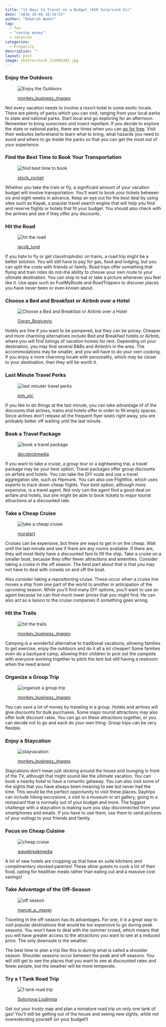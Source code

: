```yaml
---
title: "13 Ways to Travel on a Budget (#10 Surprised Us)"
date: "2016-10-04 10:19:53"
author: "Deborah Woehr"
tag:
  - fun
  - "saving money"
  - vacation
categories:
  - Frugality
description: ""
layout: post
image: shutterstock_113965345.jpg
---
```


### Enjoy the Outdoors

<figure aria-describedby="caption-attachment-4156" class="wp-caption alignnone" id="attachment_4156" style="width: 700px">

![Enjoy the Outdoors](/posts/shutterstock_180890453.jpg)<figcaption class="wp-caption-text" id="caption-attachment-4156">[monkey_business_images](https://www.shutterstock.com/pic-180890453/stock-photo-rear-view-of-romantic-couple-walking-through-autumn-woodland.html)</figcaption></figure>

Not every vacation needs to involve a resort hotel in some exotic locale. There are plenty of parks which you can visit, ranging from your local parks to state and national parks. Start local and go exploring for an afternoon. Remember to bring sunscreen and insect repellant. If you decide to explore the state or national parks, there are times when you can [go for free](https://lifehacker.com/all-the-days-in-2016-you-can-get-into-national-parks-fo-1752826960). Visit their websites beforehand to learn what to bring, what hazards you need to avoid and where to go inside the parks so that you can get the most out of your experience.

### Find the Best Time to Book Your Transportation

<figure aria-describedby="caption-attachment-4157" class="wp-caption alignnone" id="attachment_4157" style="width: 700px">

![find best time to book](/posts/shutterstock_337016648.jpg)<figcaption class="wp-caption-text" id="caption-attachment-4157">[stock_rocket](https://www.shutterstock.com/pic-337016648/stock-photo-online-payment.html)</figcaption></figure>

Whether you take the train or fly, a significant amount of your vacation budget will involve transportation. You’ll want to book your tickets between six and eight weeks in advance. Keep an eye out for the best deal by using sites such as Kayak, a popular travel search engine that will help you find and reserve flights or hotels that fit your budget. You should also check with the airlines and see if they offer any discounts.

### Hit the Road

<figure aria-describedby="caption-attachment-4158" class="wp-caption alignnone" id="attachment_4158" style="width: 700px">

![hit the road](/posts/shutterstock_394099399.jpg)<figcaption class="wp-caption-text" id="caption-attachment-4158">[jacob_lund](https://www.shutterstock.com/pic-394099399/stock-photo-happy-young-couple-with-a-map-in-the-car-smiling-man-and-woman-using-map-on-roadtrip.html)</figcaption></figure>

If you hate to fly or get claustrophobic on trains, a road trip might be a better solution. You will still have to pay for gas, food and lodging, but you can split the costs with friends or family. Road trips offer something that flying and train rides do not–the ability to choose your own route to your ultimate destination. You can stop to eat or take a picture whenever you feel like it. Use apps such as FuelMyRoute and RoadTrippers to discover places you have never been or even known about.

### Choose a Bed and Breakfast or Airbnb over a Hotel

<figure aria-describedby="caption-attachment-4159" class="wp-caption alignnone" id="attachment_4159" style="width: 700px">

![Choose a Bed and Breakfast or Airbnb over a Hotel](/posts/shutterstock_407858398.jpg)<figcaption class="wp-caption-text" id="caption-attachment-4159">[Goran_Bogicevic](https://www.shutterstock.com/pic-407858398/stock-photo-young-couple-having-a-breakfast-in-the-bed.html)</figcaption></figure>

Hotels are fine if you want to be pampered, but they can be pricey. Cheaper and more charming alternatives include Bed and Breakfast hotels or Airbnb, where you will find listings of vacation homes for rent. Depending on your destination, you may find several B&amp;Bs and Airbnb’s in the area. The accommodations may be smaller, and you will have to do your own cooking. If you enjoy a more charming locale with personality, which may be closer to your destination, then they will be worth it.

### Last Minute Travel Perks

<figure aria-describedby="caption-attachment-4160" class="wp-caption alignnone" id="attachment_4160" style="width: 700px">

![last minuter travel perks](/posts/shutterstock_384282592.jpg)<figcaption class="wp-caption-text" id="caption-attachment-4160">[pim_pic](https://www.shutterstock.com/pic-384282592/stock-photo-last-minute-to-count-down-for-travel-metaphor-by-old-retro-clock-on-sand-beach-abstract-background.html)</figcaption></figure>

If you like to do things at the last minute, you can take advantage of of the discounts that airlines, trains and hotels offer in order to fill empty spaces. Since airlines don’t release all the frequent flyer seats right away, you are probably better off waiting until the last minute.

### Book a Travel Package

<figure aria-describedby="caption-attachment-4161" class="wp-caption alignnone" id="attachment_4161" style="width: 700px">

![book a travel package](/posts/shutterstock_153811475.jpg)<figcaption class="wp-caption-text" id="caption-attachment-4161">[docstockmedia](https://www.shutterstock.com/pic-153811475/stock-photo-all-inclusive.html)</figcaption></figure>

If you want to take a cruise, a group tour or a sightseeing trip, a travel package may be your best option. Travel packages offer group discounts on airfare and hotels. You can take the DIY route and use a travel aggregation site, such as Hipmunk. You can also use Flightfox, which uses experts to track down cheap flights. Your best option, although more expensive, is a travel agent. Not only can the agent find a good deal on airfare and hotels, but she might be able to book tickets to major tourist attractions at a discounted rate.

### Take a Cheap Cruise

<figure aria-describedby="caption-attachment-4162" class="wp-caption alignnone" id="attachment_4162" style="width: 700px">

![take a cheap cruise](/posts/shutterstock_281050655.jpg)<figcaption class="wp-caption-text" id="caption-attachment-4162">[muratart](https://www.shutterstock.com/pic-281050655/stock-photo--beautiful-white-giant-luxury-cruise-ship-on-stay-at-alanya-harbor.html)

</figcaption></figure>

Cruises can be expensive, but there are ways to get in on the cheap. Wait until the last minute and see if there are any rooms available. If there are, they will most likely have a discounted fare to fill the ship. Take a cruise on a smaller boat, because they offer fewer attractions and amenities. Consider taking a cruise in the off season. The best part about that is that you may not have to deal with crowds on and off the boat.

Also consider taking a repositioning cruise. These occur when a cruise line moves a ship from one part of the world to another in anticipation of the upcoming season. While you’ll find many DIY options, you’ll want to use an agent because he can find much lower prices that you might find. He can also act as a liaison to the cruise companies if something goes wrong.

### Hit the Trails

<figure aria-describedby="caption-attachment-4163" class="wp-caption alignnone" id="attachment_4163" style="width: 700px">

![hit the trails](/posts/shutterstock_181239326.jpg)<figcaption class="wp-caption-text" id="caption-attachment-4163">[monkey_business_images](https://www.shutterstock.com/pic-181239326)</figcaption></figure>

Camping is a wonderful alternative to traditional vacations, allowing families to get exercise, enjoy the outdoors and do it all a lot cheaper! Some families even do a backyard camp, allowing their children to pick out the campsite with everyone working together to pitch the tent but still having a restroom when the need arises!

### Organize a Group Trip

<figure aria-describedby="caption-attachment-4164" class="wp-caption alignnone" id="attachment_4164" style="width: 700px">

![organize a group trip](/posts/shutterstock_275504699.jpg)<figcaption class="wp-caption-text" id="caption-attachment-4164">[monkey_business_images](https://www.shutterstock.com/pic-275504699/stock-photo-group-of-friends-on-walk-balancing-on-tree-trunk-in-forest.html)</figcaption></figure>

You can save a lot of money by traveling in a group. Hotels and airlines will give discounts for bulk purchases. Some major tourist attractions may also offer bulk discount rates. You can go on these attractions together, or you can decide not to go and each do your own thing. Group trips can be very flexible.

### Enjoy a Staycation

<figure aria-describedby="caption-attachment-4165" class="wp-caption alignnone" id="attachment_4165" style="width: 700px">

![stayvacation](/posts/shutterstock_113965345.jpg)<figcaption class="wp-caption-text" id="caption-attachment-4165">[monkey_business_images](https://www.shutterstock.com/pic-113965345/stock-photo-family-lying-upside-down-on-sofa-with-daughter.html)</figcaption></figure>

Staycations don’t mean just sticking around the house and lounging in front of the TV, although that might sound like the ultimate vacation. You can book a nearby hotel to have a romantic getaway. You can also visit some of the sights that you have always been meaning to see but never had the time. This would be the perfect opportunity to visit these places. Daytrips can include hiking excursions, a visit to a museum or art gallery, going to a restaurant that is normally out of your budget and more. The biggest challenge with a staycation is making sure you stay disconnected from your smartphones and emails. If you have to use them, use them to send pictures of your outings to your friends and family.

### Focus on Cheap Cuisine

<figure aria-describedby="caption-attachment-4166" class="wp-caption alignnone" id="attachment_4166" style="width: 700px">

![cheap cruise](/posts/shutterstock_71230279.jpg)<figcaption class="wp-caption-text" id="caption-attachment-4166">[wavebreakmedia](https://www.shutterstock.com/pic-71230279)</figcaption></figure>

A lot of new hotels are cropping up that have en suite kitchens _and_ complimentary stocked pantries! These allow guests to cook a lot of their food, opting for healthier meals rather than eating out and a massive cost savings!

### Take Advantage of the Off-Season

<figure aria-describedby="caption-attachment-4167" class="wp-caption alignnone" id="attachment_4167" style="width: 700px">

![off season](/posts/shutterstock_47218873.jpg)<figcaption class="wp-caption-text" id="caption-attachment-4167">[marcel_a.\_mayer](https://www.shutterstock.com/pic-47218873/stock-photo-winter-beach.html)</figcaption></figure>

Traveling in the off-season has its advantages. For one, it is a great way to visit popular destinations that would be too expensive to go during peak seasons. You won’t have to deal with the summer crowd, which means that you will have greater access to the attractions you want to see at a reduced price. The only downside is the weather.

The best time to plan a trip like this is during what is called a shoulder season. Shoulder seasons occur between the peak and off seasons. You will still get to see the places that you want to see at discounted rates and fewer people, but the weather will be more temperate.

### Try a 1 Tank Road Trip

<figure aria-describedby="caption-attachment-4168" class="wp-caption alignnone" id="attachment_4168" style="width: 700px">

![1 tank road trip](/posts/shutterstock_269260949.jpg)<figcaption class="wp-caption-text" id="caption-attachment-4168">[Soloviova Liudmyla](https://www.shutterstock.com/pic-269260949)</figcaption></figure>

Get out your trusty map and plan a miniature road trip on only one tank of gas! You’ll still be getting out of the house and seeing new sights, while not overextending yourself (or your budget!)

